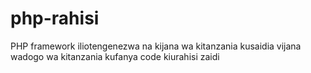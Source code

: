 # php-rahisi
PHP framework  iliotengenezwa na kijana wa kitanzania kusaidia vijana wadogo wa kitanzania kufanya code kiurahisi zaidi